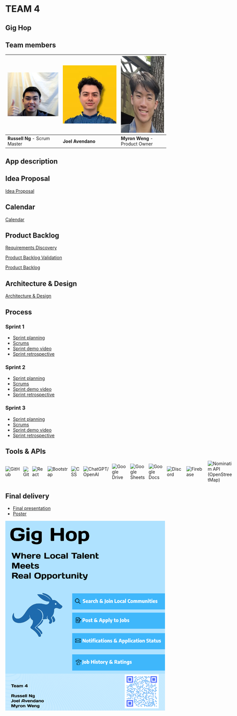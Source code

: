 # TEAM 4

## Gig Hop

## Team members

| <img src="photo/russell.jpg" alt="Russell Ng" width="250"> | <img src="photo/joel.JPG" alt="Joel Av" width="250"> | <img src="photo/Myron.jpg" alt="Myron Weng" width="170" height="240"> |
|---|---|---|
| **Russell Ng** - Scrum Master| **Joel Avendano** | **Myron Weng** - Product Owner|

## App description

## Idea Proposal
[Idea Proposal](https://docs.google.com/document/d/1-cGwHh7EBxKc1_fBkEbRlidRNIYoMaKz/edit?usp=sharing&ouid=109530987988976320409&rtpof=true&sd=true)

## Calendar
[Calendar](https://calendar.google.com/calendar/u/0?cid=aXZoMmU3NjhzMjRkdGlxZWYwcXZvbzhxcjBAZ3JvdXAuY2FsZW5kYXIuZ29vZ2xlLmNvbQ)

## Product Backlog
[Requirements Discovery](https://docs.google.com/document/d/1dGmEFJ2TbkrRRJC1VEGSTD0ioyp_gakQRmK11PeA46I/edit?usp=sharing)

[Product Backlog Validation](https://docs.google.com/document/d/16Jmh0t4OhNSVGevsdnWJ6ptjIhRSr09SVP3ZZZyOa0o/edit?usp=sharing)

[Product Backlog](https://docs.google.com/spreadsheets/d/1jzOQEqtOU6XXM_vmRGi3yjbNcCunJiUf9Ptom7j_Zew/edit?usp=sharing)
## Architecture & Design
[Architecture & Design](https://docs.google.com/document/d/1k-XGUhECMV3y_P04J2zxacRSCfAFjJ377ALLKVtha0Y/edit?usp=sharing)

## Process

### Sprint 1

* [Sprint planning](https://docs.google.com/document/d/1pIo1VfpP6tdMh5tm3UEWvfP69O-cJn-V3Oq3KsyrwPE/edit?usp=sharing)
* [Scrums](https://docs.google.com/document/d/1aefSBA2preYLBhGeWsR7GboiVGVu4ynrU4MTBA-kozk/edit?usp=sharing)
* [Sprint demo video](https://www.youtube.com/watch?v=9E5i4Ideg0Y)
* [Sprint retrospective](https://docs.google.com/document/d/1xjruq3vwAMckjy3PlFYbafbBZWTU_D_c9KqNa-IZPIQ/edit?usp=sharing)

### Sprint 2

* [Sprint planning](https://docs.google.com/document/d/1vaLmSO7CyvWm5JDJCjV-7mzmGJ5J7HOpKo2rCfAPe2o/edit?usp=sharing)
* [Scrums](https://docs.google.com/document/d/1_yO22Ph4nmu2p_Utf3_JhbCm-dS2Z4FrtLT3M_MqP3I/edit?usp=sharing)
* [Sprint demo video](https://www.youtube.com/watch?v=YsL1bTYGZCk)
* [Sprint retrospective](https://docs.google.com/document/d/1RyhWwZb6Lj8OR6voKl8-4CZdUFYZC_74UhBeJpBHGc0/edit?usp=sharing)

### Sprint 3

* [Sprint planning](https://docs.google.com/document/d/1KaS138_hANLL39xjxO549Nv8v9rKefWSs6L5J6GM36A/edit?usp=sharing)
* [Scrums](https://docs.google.com/document/d/10r81R_k1yrqBE3xwWwdRjDTUw4Yq_cd8ZwP5xjssk_U/edit?usp=sharing)
* [Sprint demo video](https://www.youtube.com/watch?v=Joo5vl_XAOo)
* [Sprint retrospective](https://docs.google.com/document/d/1kBFtB7903gt7pus3Yw5rYP1x3OoNczJo4s-DM9jqHUM/edit?usp=sharing)

## Tools & APIs
<div style="display: flex; gap: 10px; align-items: center;">
<img src="https://cdn.simpleicons.org/github" alt="GitHub" width="80" />
<img src="https://cdn.simpleicons.org/git" alt="Git" width="80" />
<img src="https://cdn.simpleicons.org/react" alt="React" width="80" />
<img src="https://cdn.simpleicons.org/bootstrap" alt="Bootstrap" width="80" />
<img src="https://cdn.simpleicons.org/css3" alt="CSS" width="80" />
<img src="https://cdn.simpleicons.org/openai" alt="ChatGPT/OpenAI" width="80" />
<img src="https://cdn.simpleicons.org/googledrive" alt="Google Drive" width="80" />
<img src="https://cdn.simpleicons.org/googlesheets" alt="Google Sheets" width="80" />
<img src="https://cdn.simpleicons.org/googledocs" alt="Google Docs" width="80" />
<img src="https://cdn.simpleicons.org/discord" alt="Discord" width="80" />
<img src="https://cdn.simpleicons.org/firebase" alt="Firebase" width="80" />
<img src="https://cdn.simpleicons.org/openstreetmap" alt="Nominatim API (OpenStreetMap)" width="80" />
</div>

## Final delivery

* [Final presentation](https://docs.google.com/presentation/d/1plzF5mDRpkrW4R07mwgbt6kWYA6JV3o98_k9kjhi7Zw/edit?usp=sharing)
* [Poster](photo/gighop-poster.png)
<a href="photo/gighop-poster.png">
  <img src="photo/gighop-poster.png" alt="Poster" width="500"/>
</a>

